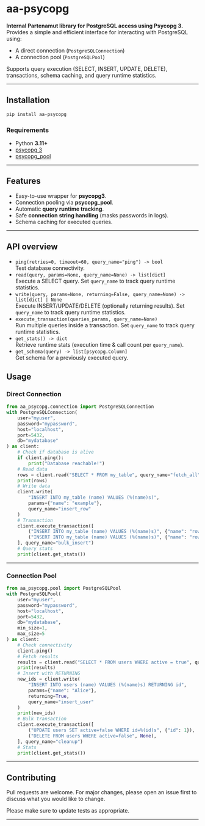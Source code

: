 # aa-psycopg

**Internal Partenamut library for PostgreSQL access using Psycopg 3.**  
Provides a simple and efficient interface for interacting with PostgreSQL using:

- A direct connection (`PostgreSQLConnection`)
- A connection pool (`PostgreSQLPool`)

Supports query execution (SELECT, INSERT, UPDATE, DELETE), transactions, schema caching, and query runtime statistics.

---

## Installation

```bash
pip install aa-psycopg
```

### Requirements

- Python **3.11+**
- [psycopg 3](https://www.psycopg.org/psycopg3/docs/)
- [psycopg_pool](https://www.psycopg.org/psycopg3/docs/api/pool.html)

---

## Features

- Easy-to-use wrapper for **psycopg3**.
- Connection pooling via **psycopg_pool**.
- Automatic **query runtime tracking**.
- Safe **connection string handling** (masks passwords in logs).
- Schema caching for executed queries.

---

## API overview

- `ping(retries=0, timeout=60, query_name="ping") -> bool`  
  Test database connectivity.
- `read(query, params=None, query_name=None) -> list[dict]`  
  Execute a SELECT query. Set `query_name` to track query runtime statistics.
- `write(query, params=None, returning=False, query_name=None) -> list[dict] | None`  
  Execute INSERT/UPDATE/DELETE (optionally returning results). Set `query_name` to track query runtime statistics.
- `execute_transaction(queries_params, query_name=None)`  
  Run multiple queries inside a transaction. Set `query_name` to track query runtime statistics.
- `get_stats() -> dict`  
  Retrieve runtime stats (execution time & call count per `query_name`).
- `get_schema(query) -> list[psycopg.Column]`  
  Get schema for a previously executed query.

## Usage

### Direct Connection

```python
from aa_psycopg.connection import PostgreSQLConnection
with PostgreSQLConnection(
    user="myuser",
    password="mypassword",
    host="localhost",
    port=5432,
    db="mydatabase"
) as client:
    # Check if database is alive
    if client.ping():
        print("Database reachable!")
    # Read data
    rows = client.read("SELECT * FROM my_table", query_name="fetch_all")
    print(rows)
    # Write data
    client.write(
        "INSERT INTO my_table (name) VALUES (%(name)s)",
        params={"name": "example"},
        query_name="insert_row"
    )
    # Transaction
    client.execute_transaction([
        ("INSERT INTO my_table (name) VALUES (%(name)s)", {"name": "row1"}),
        ("INSERT INTO my_table (name) VALUES (%(name)s)", {"name": "row2"}),
    ], query_name="bulk_insert")
    # Query stats
    print(client.get_stats())
```

---

### Connection Pool

```python
from aa_psycopg.pool import PostgreSQLPool
with PostgreSQLPool(
    user="myuser",
    password="mypassword",
    host="localhost",
    port=5432,
    db="mydatabase",
    min_size=1,
    max_size=5
) as client:
    # Check connectivity
    client.ping()
    # Fetch results
    results = client.read("SELECT * FROM users WHERE active = true", query_name="active_users")
    print(results)
    # Insert with RETURNING
    new_ids = client.write(
        "INSERT INTO users (name) VALUES (%(name)s) RETURNING id",
        params={"name": "Alice"},
        returning=True,
        query_name="insert_user"
    )
    print(new_ids)
    # Bulk transaction
    client.execute_transaction([
        ("UPDATE users SET active=false WHERE id=%(id)s", {"id": 1}),
        ("DELETE FROM users WHERE active=false", None),
    ], query_name="cleanup")
    # Stats
    print(client.get_stats())
```

---

## Contributing

Pull requests are welcome. For major changes, please open an issue first to discuss what you would
like to change.

Please make sure to update tests as appropriate.

---

